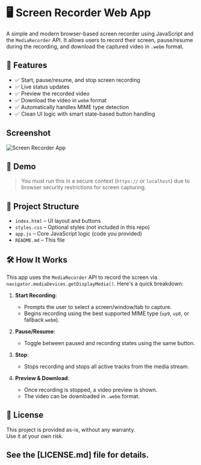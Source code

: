 
# 🖥️ Screen Recorder Web App

A simple and modern browser-based screen recorder using JavaScript and the `MediaRecorder` API. It allows users to record their screen, pause/resume during the recording, and download the captured video in `.webm` format.

## 🚀 Features

* ✅ Start, pause/resume, and stop screen recording
* ✅ Live status updates
* ✅ Preview the recorded video
* ✅ Download the video in `webm` format
* ✅ Automatically handles MIME type detection
* ✅ Clean UI logic with smart state-based button handling

## Screenshot

![Screen Recorder App](images/recorder.png)


## 🧪 Demo

> You must run this in a secure context (`https://` or `localhost`) due to browser security restrictions for screen capturing.

## 📁 Project Structure

* `index.html` – UI layout and buttons
* `styles.css` – Optional styles (not included in this repo)
* `app.js` – Core JavaScript logic (code you provided)
* `README.md` – This file

## 🛠 How It Works

This app uses the `MediaRecorder` API to record the screen via `navigator.mediaDevices.getDisplayMedia()`. Here's a quick breakdown:

1. **Start Recording**:

   * Prompts the user to select a screen/window/tab to capture.
   * Begins recording using the best supported MIME type (`vp9`, `vp8`, or fallback `webm`).

2. **Pause/Resume**:

   * Toggle between paused and recording states using the same button.

3. **Stop**:

   * Stops recording and stops all active tracks from the media stream.

4. **Preview & Download**:

   * Once recording is stopped, a video preview is shown.
   * The video can be downloaded in `.webm` format.

## 📜 License

This project is provided as-is, without any warranty.  
Use it at your own risk.

See the [LICENSE.md] file for details.
---
